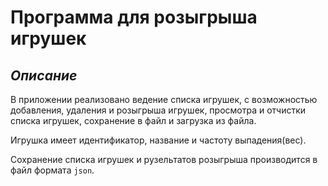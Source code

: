 # Программа для розыгрыша игрушек

## *Описание*
В приложении реализовано ведение списка игрушек, с возможностью
добавления, удаления и розыгрыша игрушек, просмотра и отчистки списка игрушек, сохранение в файл и загрузка из файла.

Игрушка имеет идентификатор, название и частоту выпадения(вес). 

Сохранение списка игрушек и рузельтатов розыгрыша производится в файл формата `json`.
